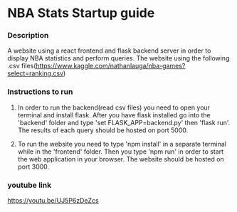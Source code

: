 # NBA Stats Startup guide

### Description
A website using a react frontend and flask backend server in order to display NBA statistics and perform queries.
The website using the following .csv files(https://www.kaggle.com/nathanlauga/nba-games?select=ranking.csv)

### Instructions to run
1. In order to run the backend(read csv files) you need to open your terminal and install flask. After you have flask installed go into the 'backend' folder and type 'set FLASK_APP=backend.py' then 'flask run'. The results of each query should be hosted on port 5000.

2. To run the website you need to type 'npm install' in a separate terminal while in the 'frontend' folder. Then you type 'npm run' in order to start the web application in your browser. The website should be hosted on port 3000.

### youtube link
https://youtu.be/UJ5P6zDeZcs

